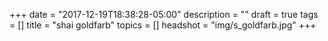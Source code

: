 +++
date = "2017-12-19T18:38:28-05:00"
description = ""
draft = true
tags = []
title = "shai goldfarb"
topics = []
headshot = "img/s_goldfarb.jpg"
+++